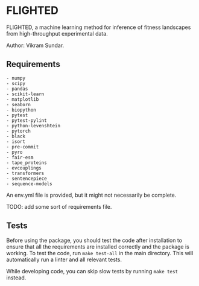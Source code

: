 # FLIGHTED

FLIGHTED, a machine learning method for inference of fitness landscapes from high-throughput experimental data.

Author: Vikram Sundar.

## Requirements

    - numpy
    - scipy
    - pandas
    - scikit-learn
    - matplotlib
    - seaborn
    - biopython
    - pytest
    - pytest-pylint
    - python-levenshtein
    - pytorch
    - black
    - isort
    - pre-commit
    - pyro
    - fair-esm
    - tape_proteins
    - evcouplings
    - transformers
    - sentencepiece
    - sequence-models

An env.yml file is provided, but it might not necessarily be complete.

TODO: add some sort of requirements file.

## Tests

Before using the package, you should test the code after installation to ensure that all the requirements are installed correctly and the package is working. To test the code, run `make test-all` in the main directory. This will automatically run a linter and all relevant tests.

While developing code, you can skip slow tests by running `make test` instead.


